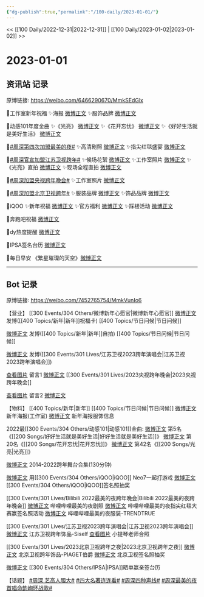 ```yaml
---
{"dg-publish":true,"permalink":"/100-daily/2023-01-01/"}
---
```



<< [[100 Daily/2022-12-31\|2022-12-31]] | [[100 Daily/2023-01-02\|2023-01-02]] >>

# 2023-01-01

## 资讯站 记录

原博链接: https://weibo.com/6466290670/MmkSEdGlx

🌟工作室新年祝福
✨海报 [微博正文](https://m.weibo.cn/6466290670/4853033324515033)
✨服饰品牌 [微博正文](https://m.weibo.cn/6466290670/4853051037321279)

🌟动感101年度金曲
✨《光亮》 [微博正文](https://m.weibo.cn/6466290670/4853052056025084)
✨《花开忘忧》 [微博正文](https://m.weibo.cn/6466290670/4853052291423493)
✨《好好生活就是美好生活》 [微博正文](https://m.weibo.cn/6466290670/4853051599094751)

🌟[#周深第四次加盟最美的夜#](https://s.weibo.com/weibo?q=%23%E5%91%A8%E6%B7%B1%E7%AC%AC%E5%9B%9B%E6%AC%A1%E5%8A%A0%E7%9B%9F%E6%9C%80%E7%BE%8E%E7%9A%84%E5%A4%9C%23)
✨高清剧照 [微博正文](https://m.weibo.cn/6466290670/4853197540168847)
✨指尖红毯盛宴 [微博正文](https://m.weibo.cn/6466290670/4853224408882232)

🌟[#周深官宣加盟江苏卫视跨年#](https://s.weibo.com/weibo?q=%23%E5%91%A8%E6%B7%B1%E5%AE%98%E5%AE%A3%E5%8A%A0%E7%9B%9F%E6%B1%9F%E8%8B%8F%E5%8D%AB%E8%A7%86%E8%B7%A8%E5%B9%B4%23)
✨候场花絮 [微博正文](https://m.weibo.cn/6466290670/4853195094112635)
✨工作室照片 [微博正文](https://m.weibo.cn/6466290670/4853027452486801)
✨《光亮》直拍 [微博正文](https://m.weibo.cn/6466290670/4853053730333600)
✨现场全程直拍 [微博正文](https://m.weibo.cn/6466290670/4853050407913104)

🌟[#周深加盟央视跨年晚会#](https://s.weibo.com/weibo?q=%23%E5%91%A8%E6%B7%B1%E5%8A%A0%E7%9B%9F%E5%A4%AE%E8%A7%86%E8%B7%A8%E5%B9%B4%E6%99%9A%E4%BC%9A%23)
✨工作室照片 [微博正文](https://m.weibo.cn/6466290670/4853028157390994)

🌟[#周深加盟北京卫视跨年#](https://s.weibo.com/weibo?q=%23%E5%91%A8%E6%B7%B1%E5%8A%A0%E7%9B%9F%E5%8C%97%E4%BA%AC%E5%8D%AB%E8%A7%86%E8%B7%A8%E5%B9%B4%23)
✨服装品牌 [微博正文](https://m.weibo.cn/6466290670/4853038735688605)
✨饰品品牌 [微博正文](https://m.weibo.cn/6466290670/4853151787654482)

🌟iQOO ✨新年祝福 [微博正文](https://m.weibo.cn/6466290670/4853056813138975)
✨官方福利 [微博正文](https://m.weibo.cn/6466290670/4853061082678981)
✨踩楼活动 [微博正文](https://m.weibo.cn/6466290670/4853118536264069)

🌟奔跑吧祝福 [微博正文](https://m.weibo.cn/6466290670/4853053263977745)

🌟dy热度提醒 [微博正文](https://m.weibo.cn/6466290670/4853224915862492)

🌟IPSA签名台历 [微博正文](https://m.weibo.cn/6466290670/4853052781628736)

🌟每日早安 《繁星璀璨的天空》[微博正文](https://m.weibo.cn/6466290670/4853018041007773)

---
## Bot 记录

原博链接: https://weibo.com/7452765754/MmkVunIo6

【营业】
[[300 Events/304 Others/微博新年心愿官\|微博新年心愿官]]
[微博正文](https://m.weibo.cn/1736988591/4852890809667266) 发博([[400 Topics/新年\|新年]]祝福卡) [[400 Topics/节日问候\|节日问候]]

[微博正文](https://m.weibo.cn/1736988591/4852899023422373) 发博([[400 Topics/新年\|新年]]自拍) [[400 Topics/节日问候\|节日问候]]

[微博正文](https://m.weibo.cn/1736988591/4852906622196029) 发博([[300 Events/301 Lives/江苏卫视2023跨年演唱会\|江苏卫视2023跨年演唱会]])

[查看图片](https://wx2.sinaimg.cn/large/0088n2Pggy1h9ok2ts3h9j30yi074t92.jpg) 留言1 [微博正文](https://m.weibo.cn/3937348351/4852867988980691) [[300 Events/301 Lives/2023央视跨年晚会\|2023央视跨年晚会]]

[查看图片](https://wx1.sinaimg.cn/large/0088n2Pggy1h9ok2zmazxj30yi07774k.jpg) 留言2 [微博正文](https://m.weibo.cn/1259193624/4852895621321455)

【物料】
[[400 Topics/新年\|新年]] [[400 Topics/节日问候\|节日问候]]
[微博正文](https://m.weibo.cn/7478855230/4853032364279292) 新年海报(工作室)
[微博正文](https://m.weibo.cn/7710473200/4853048826398847) 新年海报服饰信息

2022最[[300 Events/304 Others/动感101\|动感101]]金曲:
[微博正文](https://m.weibo.cn/1738376280/4852886640791592) 第5名《[[200 Songs/好好生活就是美好生活\|好好生活就是美好生活]]》
[微博正文](https://m.weibo.cn/1738376280/4852848891801896) 第20名《[[200 Songs/花开忘忧\|花开忘忧]]》
[微博正文](https://m.weibo.cn/1738376280/4852797303167416) 第42名《[[200 Songs/光亮\|光亮]]》

[微博正文](https://m.weibo.cn/1371117067/4853213721006660) 2014-2022跨年舞台合集(130分钟)

[微博正文](https://m.weibo.cn/7478855230/4853055663376236) 用[[300 Events/304 Others/iQOO\|iQOO]] Neo7一起打游戏
[微博正文](https://m.weibo.cn/6960161079/4853056140746945) [[300 Events/304 Others/iQOO\|iQOO]]签名照抽奖

[[300 Events/301 Lives/Bilibili 2022最美的夜跨年晚会\|Bilibili 2022最美的夜跨年晚会]]
[微博正文](https://m.weibo.cn/7524193441/4853176047769728) 哔哩哔哩最美的夜剧照
[微博正文](https://m.weibo.cn/7524193441/4853070351048813) 哔哩哔哩最美的夜指尖红毯大赛赢签名照活动
[微博正文](https://m.weibo.cn/7530481592/4853216544560051) 哔哩哔哩最美的夜服装-TRENDTRUE

[[300 Events/301 Lives/江苏卫视2023跨年演唱会\|江苏卫视2023跨年演唱会]]
[微博正文](https://m.weibo.cn/7795445846/4853131073296229) 江苏卫视跨年饰品-Siself
[查看图片](https://wx2.sinaimg.cn/large/0088n2Pggy1h9ol4uzc29j30qk1b8nkj.jpg) 小提琴老师合照

[[300 Events/301 Lives/2023北京卫视跨年之夜\|2023北京卫视跨年之夜]]
[微博正文](https://m.weibo.cn/2043491874/4853137053327738) 北京卫视跨年饰品-PIAGET伯爵
[微博正文](https://m.weibo.cn/1779837945/4853090145277164) 北京卫视签名照抽奖

[微博正文](https://m.weibo.cn/1851789841/4853047974698342) [[300 Events/304 Others/IPSA\|IPSA]]晒单赢亲签台历

【话题】
[#周深 艺高人胆大#](https://s.weibo.com/weibo?q=%23%E5%91%A8%E6%B7%B1%20%E8%89%BA%E9%AB%98%E4%BA%BA%E8%83%86%E5%A4%A7%23)
[#四大名著连连看#](https://s.weibo.com/weibo?q=%23%E5%9B%9B%E5%A4%A7%E5%90%8D%E8%91%97%E8%BF%9E%E8%BF%9E%E7%9C%8B%23)
[#周深四种声线#](https://s.weibo.com/weibo?q=%23%E5%91%A8%E6%B7%B1%E5%9B%9B%E7%A7%8D%E5%A3%B0%E7%BA%BF%23)
[#周深最美的夜首唱命韵峋环战歌#](https://s.weibo.com/weibo?q=%23%E5%91%A8%E6%B7%B1%E6%9C%80%E7%BE%8E%E7%9A%84%E5%A4%9C%E9%A6%96%E5%94%B1%E5%91%BD%E9%9F%B5%E5%B3%8B%E7%8E%AF%E6%88%98%E6%AD%8C%23)
